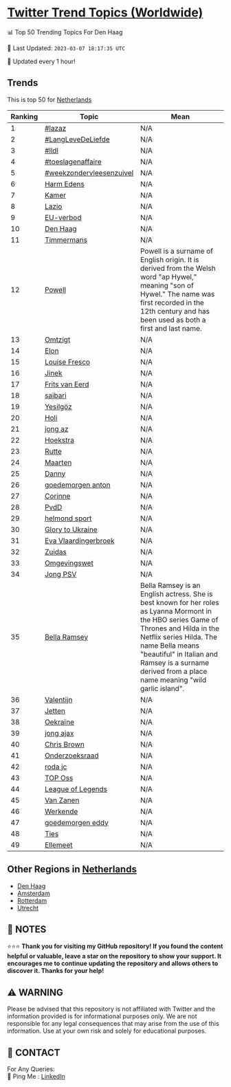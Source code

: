 [Twitter Trend Topics (Worldwide)](https://github.com/ErcinDedeoglu/Twitter-Trend-Topics)
==========


📊 Top 50 Trending Topics For Den Haag

📆 Last Updated: `2023-03-07 18:17:35 UTC`

🔧 Updated every 1 hour!


## Trends

This is top 50 for [Netherlands](</Netherlands>)

| Ranking | Topic | Mean |
| ------- | ------------ | ------------ |
| 1 | [#lazaz](http://twitter.com/search?q=%23lazaz) | N/A |
| 2 | [#LangLeveDeLiefde](http://twitter.com/search?q=%23LangLeveDeLiefde) | N/A |
| 3 | [#lldl](http://twitter.com/search?q=%23lldl) | N/A |
| 4 | [#toeslagenaffaire](http://twitter.com/search?q=%23toeslagenaffaire) | N/A |
| 5 | [#weekzondervleesenzuivel](http://twitter.com/search?q=%23weekzondervleesenzuivel) | N/A |
| 6 | [Harm Edens](http://twitter.com/search?q=Harm+Edens) | N/A |
| 7 | [Kamer](http://twitter.com/search?q=Kamer) | N/A |
| 8 | [Lazio](http://twitter.com/search?q=Lazio) | N/A |
| 9 | [EU-verbod](http://twitter.com/search?q=EU-verbod) | N/A |
| 10 | [Den Haag](http://twitter.com/search?q=Den+Haag) | N/A |
| 11 | [Timmermans](http://twitter.com/search?q=Timmermans) | N/A |
| 12 | [Powell](http://twitter.com/search?q=Powell) | Powell is a surname of English origin. It is derived from the Welsh word "ap Hywel," meaning "son of Hywel." The name was first recorded in the 12th century and has been used as both a first and last name. |
| 13 | [Omtzigt](http://twitter.com/search?q=Omtzigt) | N/A |
| 14 | [Elon](http://twitter.com/search?q=Elon) | N/A |
| 15 | [Louise Fresco](http://twitter.com/search?q=Louise+Fresco) | N/A |
| 16 | [Jinek](http://twitter.com/search?q=Jinek) | N/A |
| 17 | [Frits van Eerd](http://twitter.com/search?q=Frits+van+Eerd) | N/A |
| 18 | [saibari](http://twitter.com/search?q=saibari) | N/A |
| 19 | [Yesilgöz](http://twitter.com/search?q=Yesilg%c3%b6z) | N/A |
| 20 | [Holi](http://twitter.com/search?q=Holi) | N/A |
| 21 | [jong az](http://twitter.com/search?q=jong+az) | N/A |
| 22 | [Hoekstra](http://twitter.com/search?q=Hoekstra) | N/A |
| 23 | [Rutte](http://twitter.com/search?q=Rutte) | N/A |
| 24 | [Maarten](http://twitter.com/search?q=Maarten) | N/A |
| 25 | [Danny](http://twitter.com/search?q=Danny) | N/A |
| 26 | [goedemorgen anton](http://twitter.com/search?q=goedemorgen+anton) | N/A |
| 27 | [Corinne](http://twitter.com/search?q=Corinne) | N/A |
| 28 | [PvdD](http://twitter.com/search?q=PvdD) | N/A |
| 29 | [helmond sport](http://twitter.com/search?q=helmond+sport) | N/A |
| 30 | [Glory to Ukraine](http://twitter.com/search?q=Glory+to+Ukraine) | N/A |
| 31 | [Eva Vlaardingerbroek](http://twitter.com/search?q=Eva+Vlaardingerbroek) | N/A |
| 32 | [Zuidas](http://twitter.com/search?q=Zuidas) | N/A |
| 33 | [Omgevingswet](http://twitter.com/search?q=Omgevingswet) | N/A |
| 34 | [Jong PSV](http://twitter.com/search?q=Jong+PSV) | N/A |
| 35 | [Bella Ramsey](http://twitter.com/search?q=Bella+Ramsey) | Bella Ramsey is an English actress. She is best known for her roles as Lyanna Mormont in the HBO series Game of Thrones and Hilda in the Netflix series Hilda. The name Bella means "beautiful" in Italian and Ramsey is a surname derived from a place name meaning "wild garlic island". |
| 36 | [Valentijn](http://twitter.com/search?q=Valentijn) | N/A |
| 37 | [Jetten](http://twitter.com/search?q=Jetten) | N/A |
| 38 | [Oekraïne](http://twitter.com/search?q=Oekra%c3%afne) | N/A |
| 39 | [jong ajax](http://twitter.com/search?q=jong+ajax) | N/A |
| 40 | [Chris Brown](http://twitter.com/search?q=Chris+Brown) | N/A |
| 41 | [Onderzoeksraad](http://twitter.com/search?q=Onderzoeksraad) | N/A |
| 42 | [roda jc](http://twitter.com/search?q=roda+jc) | N/A |
| 43 | [TOP Oss](http://twitter.com/search?q=TOP+Oss) | N/A |
| 44 | [League of Legends](http://twitter.com/search?q=League+of+Legends) | N/A |
| 45 | [Van Zanen](http://twitter.com/search?q=Van+Zanen) | N/A |
| 46 | [Werkende](http://twitter.com/search?q=Werkende) | N/A |
| 47 | [goedemorgen eddy](http://twitter.com/search?q=goedemorgen+eddy) | N/A |
| 48 | [Ties](http://twitter.com/search?q=Ties) | N/A |
| 49 | [Ellemeet](http://twitter.com/search?q=Ellemeet) | N/A |



## Other Regions in [Netherlands](</Netherlands>)

* [Den Haag](</Netherlands/Den Haag.md>)
* [Amsterdam](</Netherlands/Amsterdam.md>)
* [Rotterdam](</Netherlands/Rotterdam.md>)
* [Utrecht](</Netherlands/Utrecht.md>)



## 📝 NOTES

⭐⭐⭐ **Thank you for visiting my GitHub repository! If you found the content helpful or valuable, leave a star on the repository to show your support. It encourages me to continue updating the repository and allows others to discover it. Thanks for your help!**


## ⚠️ WARNING

Please be advised that this repository is not affiliated with Twitter and the information provided is for informational purposes only. We are not responsible for any legal consequences that may arise from the use of this information. Use at your own risk and solely for educational purposes.


## 📨 CONTACT

 For Any Queries:  
            🏓 Ping Me : [LinkedIn](https://www.linkedin.com/in/ercindedeoglu/)
